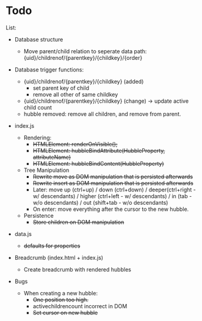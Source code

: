 # Todo

List:

* Database structure
  * Move parent/child relation to seperate data path: {uid}/childrenof/{parentkey}/{childkey}/{order}
* Database trigger functions:
  * {uid}/childrenof/{parentkey}/{childkey} (added)
    * set parent key of child
    * remove all other of same childkey
  * {uid}/childrenof/{parentkey}/{childkey} (change) -> update active child count
  * hubble removed: remove all children, and remove from parent.
* index.js
  * Rendering:
    * ~~HTMLElement: renderOnVisible();~~
    * ~~HTMLElement: hubbleBindAttribute(HubbleProperty, attributeName)~~
    * ~~HTMLElement: hubbleBindContent(HubbleProperty)~~
  * Tree Manipulation
    * ~~Rewrite move as DOM manipulation that is persisted afterwards~~
    * ~~Rewrite insert as DOM manipulation that is persisted afterwards~~
    * Later: move up (ctrl+up) / down (ctrl+down) / deeper(ctrl+right - w/ descendants) / higher (ctrl+left - w/ descendants) / in (tab - w/o descendants) / out (shift+tab - w/o descendants)
    * On enter: move everything after the cursor to the new hubble.
  * Persistence
    * ~~Store children on DOM manipulation~~
* data.js
  * ~~defaults for properties~~
* Breadcrumb (index.html + index.js)
  * Create breadcrumb with rendered hubbles

* Bugs
  * When creating a new hubble:
    * ~~One position too high.~~
    * activechildrencount incorrect in DOM
    * ~~Set cursor on new hubble~~